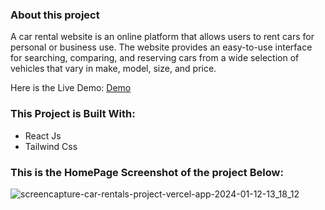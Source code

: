 ### About this project

A car rental website is an online platform that allows users to rent cars for personal or business use. The website provides an easy-to-use interface for searching, comparing, and reserving cars from a wide selection of vehicles that vary in make, model, size, and price.


Here is the Live Demo: [Demo](https://car-rentals-project.vercel.app/)

### This Project is Built With:
- React Js
- Tailwind Css

### This is the HomePage Screenshot of the project Below:

![screencapture-car-rentals-project-vercel-app-2024-01-12-13_18_12](https://github.com/jgodwin10/Car-Rental/assets/144743903/9a5f2488-3d0c-4e8a-9cfd-96a9f64e2816)
